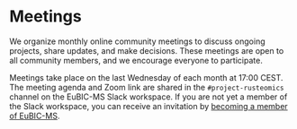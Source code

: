 # Meetings

We organize monthly online community meetings to discuss ongoing projects, share updates, and make decisions. These meetings are open to all community members, and we encourage everyone to participate.

Meetings take place on the last Wednesday of each month at 17:00 CEST. The meeting agenda and Zoom link are shared in the `#project-rusteomics` channel on the EuBIC-MS Slack workspace. If you are not yet a member of the Slack workspace, you can receive an invitation by [becoming a member of EuBIC-MS](https://eubic-ms.org/become-a-member/).
